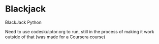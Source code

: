 Blackjack
=========

BlackJack Python

Need to use codeskulptor.org to run, still in the process of making it work outside of that (was made for a Coursera course)
